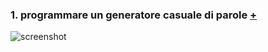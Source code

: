 ### 1. programmare un generatore casuale di parole [+](https://editor.p5js.org/eleonoradfr/full/XqVkHMt0W)  
![screenshot](https://github.com/eleonoradfr/archive/blob/master/eleonoradfr/Esercitazioni_p5/1_generatore_parole/versione_1/screenshot.png)
